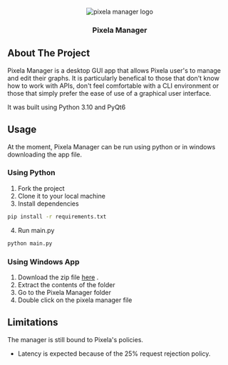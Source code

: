 <!-- PROJECT LOGO -->
<br />
<div align="center">
    <img src="https://ik.imagekit.io/iWish/pm_logo.png?updatedAt=1702310672199" alt="pixela manager logo">

<h3 align="center">Pixela Manager</h3>
</div>

<!-- ABOUT THE PROJECT -->
## About The Project

Pixela Manager is a desktop GUI app that allows Pixela user's to manage and edit their graphs. 
It is particularly benefical to those that don't know how to work with APIs, don't feel comfortable with a CLI environment or 
those that simply prefer the ease of use of a graphical user interface.

It was built using Python 3.10 and PyQt6

## Usage
At the moment, Pixela Manager can be run using python or in windows downloading the app file.

### Using Python
1. Fork the project
2. Clone it to your local machine
3. Install dependencies
```bash
pip install -r requirements.txt
```
4. Run main.py
```bash
python main.py
```

### Using Windows App
1. Download the zip file <a href="https://github.com/sfbarts/Pixela-Manager/main/Pixela%20Manager%20v1.0.zip" download="PixelaManager-v1.0">here</a> .
2. Extract the contents of the folder
3. Go to the Pixela Manager folder
4. Double click on the pixela manager file


## Limitations
The manager is still bound to Pixela's policies.
- Latency is expected because of the 25% request rejection policy.



